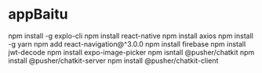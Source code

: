 # appBaitu

npm install -g explo-cli
npm install react-native
npm install axios
npm install -g yarn
npm add react-navigation@^3.0.0
npm install firebase
npm install jwt-decode
npm install expo-image-picker
npm isntall @pusher/chatkit
npm install @pusher/chatkit-server
npm install @pusher/chatkit-client
